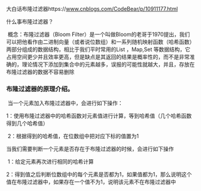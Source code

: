 大白话布隆过滤器https://www.cnblogs.com/CodeBear/p/10911177.html

什么事布隆过滤器？

​	概念：布隆过滤器（Bloom Filter）是一个叫做Bloom的老哥于1970提出，我们可以把他看作由二进制向量（或者说位数组）和一系列随机映射函数（哈希函数）两部分组成的数据结构，相比于我们平时常用的List ，Map,Set 等数据结构，它占用空间更少并且效率更高，但是缺点是其返回的结果是概率性的，而不是非常准确的，理论情况下添加到集合中的元素越多，误报的可能性就越大，并且，存放在布隆过滤器的数据不容易删除

### 布隆过滤器的原理介绍。

​	当一个元素加入布隆过滤器中，会进行如下操作：

​		1：使用布隆过滤器中的哈希函数对元素值进行计算，等到哈希值（几个哈希函数得到几个哈希值）

​		2：根据得到的哈希值，在位数组中把对应下标的值置为1

当我们需要判断一个元素是否存在于布隆过滤器的时候，会进行如下操作

​	1：给定元素再次进行相同的哈希计算

​	2：得到值之后判断位数组中的每个元素是否都为1，如果值都为1，那么说明这个值在布隆过滤器中，如果存在一个值不为1，说明该元素不在布隆过滤器中



















